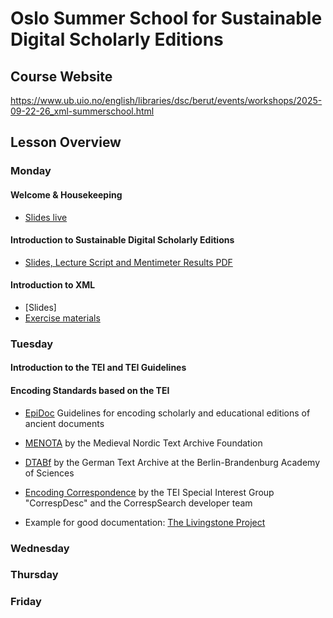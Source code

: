 # Oslo Summer School for Sustainable Digital Scholarly Editions

## Course Website

https://www.ub.uio.no/english/libraries/dsc/berut/events/workshops/2025-09-22-26_xml-summerschool.html

## Lesson Overview

### Monday

#### Welcome & Housekeeping

- [Slides live](https://slides.com/annikarockenberger/oslo-summer-school_2025)

#### Introduction to Sustainable Digital Scholarly Editions

- [Slides, Lecture Script and Mentimeter Results PDF](https://zenodo.org/records/17177211)

#### Introduction to XML

- [Slides]
- [Exercise materials](https://raw.githubusercontent.com/emylonas/LIS542A-Sources/refs/heads/main/Week4-Validation/OxygenCorrections.xml)

### Tuesday

#### Introduction to the TEI and TEI Guidelines

#### Encoding Standards based on the TEI

- [EpiDoc](https://epidoc.stoa.org/) Guidelines for encoding scholarly and educational editions of ancient documents
- [MENOTA](https://www.menota.org/EN_forside.xhtml) by the Medieval Nordic Text Archive Foundation
- [DTABf](https://www.deutschestextarchiv.de/doku/basisformat/introduction_en.html) by the German Text Archive at the Berlin-Brandenburg Academy of Sciences
- [Encoding Correspondence](https://encoding-correspondence.bbaw.de/v1/) by the TEI Special Interest Group "CorrespDesc" and the CorrespSearch developer team

- Example for good documentation: [The Livingstone Project](https://livingstoneonline.org/)

### Wednesday

### Thursday

### Friday
